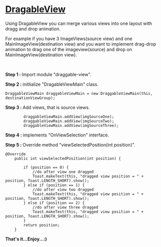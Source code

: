 <h1><a href="https://github.com/PratikSurela/DragableView">DragableView</a></h1>

Using DragableView you can&nbsp;merge various views into one layout with dragg and drop animation.

For example if you have 3 ImageViews(source view) and one MainImageView(destination view) and you want to implement drag-drop animation to drag one of the imageview(source) and drop on MainImageView(destination view).

<p>&nbsp;</p>

<b>Step 1 : </b>Import module &quot;draggable-view&quot;.

<b>Step 2 : </b>initlialize &quot;DragableViewMain&quot; class.

<pre>
<code>DraggableViewMain draggableViewMain = new DraggableViewMain(this, destinationViewGroup);</code></pre>

<b>Step 3 : </b>Add views, that is source views.

<pre>
<code>        draggableViewMain.addView(imgSourceOne);
        draggableViewMain.addView(imgSourceTwo);
        draggableViewMain.addView(imgSourceThree);</code></pre>

<b>Step 4 : </b>implements &quot;OnViewSelection&quot; interface.

<b>Step 5 : </b>Override method &quot;viewSelectedPosition(int position)&quot;.

<pre>
<code>@Override
    public int viewSelectedPosition(int position) {

        if (position == 0) {
            //do after view one dragged
            Toast.makeText(this, "dragged view position = " + position, Toast.LENGTH_SHORT).show();
        } else if (position == 1) {
            //do after view two dragged
            Toast.makeText(this, "dragged view position = " + position, Toast.LENGTH_SHORT).show();
        } else if (position == 2) {
            //do after view three dragged
            Toast.makeText(this, "dragged view position = " + position, Toast.LENGTH_SHORT).show();
        }
        return position;
    }</code></pre>

<b>That&#39;s it...Enjoy...:)</b>
